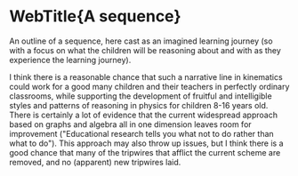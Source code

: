 # WebTitle{A sequence}

An outline of a sequence, here cast as an imagined learning journey (so with a focus on what the children will be reasoning about and with as they experience the learning journey).

I think there is a reasonable chance that such a narrative line in kinematics could work for a good many children and their teachers in perfectly ordinary classrooms, while supporting the development of fruitful and intelligible styles and patterns of reasoning in physics for children 8-16 years old. There is certainly a lot of evidence that the current widespread approach based on graphs and algebra all in one dimension leaves room for improvement ("Educational research tells you what not to do rather than what to do"). This approach may also throw up issues, but I think there is a good chance that many of the tripwires that afflict the current scheme are removed, and no (apparent) new tripwires laid.
